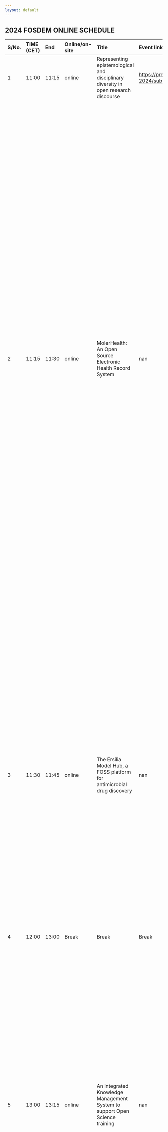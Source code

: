 ```yaml
---
layout: default
---
```


## 2024 FOSDEM ONLINE SCHEDULE

| S/No.   | TIME (CET)   |  End  | Online/on-site   | Title | Event link | Author | Email | Proposal | Chair |
|:--------|:-------------|:------|:-----------------|:------------------------------------------------------------------------------------------------------------------------|:------------------------------------------------------------------------------|:------------------------------|:-----------------------------------------------------|:----------------------------------------------------------------------------------------------------------------------------------------------------------------------------------------------------------------------------------------------------------------------------------------------------------------------------------------------------------------------------------------------------------------------------------------------------------------------------------------------------------------------------------------------------------------------------------------------------------------------------------------------------------------------------------------------------------------------------------------------------------------------------------------------------------------------------------------------------------------------------------------------------------------------------------------------------------------------------------------------------------------------------------------------------------------------------------------|:--------|
| 1 | 11:00 | 11:15 | online | Representing epistemological and disciplinary diversity in open research discourse | https://pretalx.fosdem.org/orga/event/fosdem-2024/submissions/RWJT9T/reviews/ | Pen-Yuan Hsing, Brianna Johns | penyuanhsing@posteo.is, brianna@openhardware.science | nan | Yo |
| 2 | 11:15 | 11:30  | online | MolerHealth: An Open Source Electronic Health Record System | nan | Monsurat Onabajo | onabajofunmilayo@gmail.com | MolerHealth: An Open Source Electronic Health Record System. **Abstract:** In Nigeria, Many healthcare institutions rely on traditional, paper-based methods. This fragmented approach often means that when patients move or visit a different hospital, their comprehensive health history isn't readily available and In critical situations, this lack of immediate access to previous health records can have severe implications, including misdiagnosis or delayed treatments, sometimes even resulting in avoidable loss of life. Our project, MolerHealth, aims to address this significant gap. We're developing a centralized platform to store these vital health records. The vision is for this platform to serve as a comprehensive repository accessible by both hospitals and individual patients.This innovative web application not only consolidates patient data but also utilizes machine learning and artificial intelligence, to anticipate potential health issues. By providing early warnings and data-driven recommendations, MolerHealth enables both patients and healthcare providers to take proactive steps in healthcare management. As an open-source platform, MolerHealth encourages community participation, allowing for continuous improvement and adaptation to the specific healthcare needs of various regions within Nigeria. This approach promises to enhance healthcare efficiency and facilitate more informed decision-making, potentially mitigating the health crises caused by inadequate data management. **Description:** The Molerhealth project is an initiative aimed at transforming healthcare in Nigeria through the development of an open-source electronic health records (EHR) application. The goal is to address the critical issue of disease misdiagnosis by enabling better information sharing and collaboration between healthcare providers, leading to improved patient outcomes and a more efficient healthcare system. Molerhealth will provide individuals with a secure and user-friendly platform to access, update, and share their comprehensive health records, regardless of their location or healthcare provider. Through this comprehensive EHR system, patients will have seamless continuity of care, as their medical history, test results,medications, allergies and treatment plans will be readily available to healthcare professionals. By harnessing the power of technology, Molerhealth will significantly reduce the rate of misdiagnoses in Nigeria. Doctors will have access to a complete and up-to-date patient profile, enabling accurate diagnoses, appropriate treatment decisions, and timely referrals to specialists when necessary. Moreover, Molerhealth will facilitate better communication between healthcare providers by providing a platform for secure messaging and consultation, enabling the exchange of vital patient information. This collaboration will lead to more informed decision-making, increased efficiency, and ultimately, improved healthcare outcomes. Through its open-source nature, Molerhealth will encourage community participation, innovation, and customization, making it adaptable to the unique healthcare needs of different regions in Nigeria. It will,serve as a catalyst for positive change, empowering individuals, and strengthening the healthcare ecosystem as a whole. Talk License: While our web application's code is open source and is licensed under the MIT License, the data it processes is rigorously protected and not subject to open-source sharing in order to ensure strict confidentiality and safeguard user privacy. **Speaker Name:** Monsurat Onabajo. **Contact:** Onabajofunmilayo@gmail.com. Availability: Available. Biography: Monsurat, hailing from Nigeria, is a dedicated data scientist and open source advocate with a passion for leveraging technology to advance the healthcare systems of her country and the African continent at large. Her focus lies in using open source projects to bring about significant improvements in healthcare delivery and outcomes across Africa. Others: To know more about molerhealth, Please see here: https://github.com/MolerHealth/,MolerHealth-Documentation | Yo |
| 3 | 11:30 | 11:45  | online | The Ersilia Model Hub, a FOSS platform for antimicrobial drug discovery | nan | Emmanuel Onwuegbusi | emmamichael65@gmail.com | Dear FOSDEM 2024 organisers, I’d like to submit a proposal for the Open Research DevRoom online event for FOSDEM 2024 to present the latest advances in AI/ML for infectious disease research using a free and open source approach. I am a research software engineer and open source contributor (former Outreachy intern) to Ersilia. **Title:** The Ersilia Model Hub, a FOSS platform for antimicrobial drug discovery. **Abstract:** The Ersilia Model Hub serves as a free, open-source repository housing Artificial Intelligence and Machine Learning (AI/ML) models tailored for drug discovery. Its primary objective is to assist researchers in identifying potential drug candidates for orphan and neglected diseases, facilitating de novo molecule design, comprehending mechanisms of action, and predicting adverse side effects. Ersilia aims to establish itself as the go-to reference resource for AI/ML models in biomedical research, particularly emphasizing drug discovery for infectious and neglected tropical diseases that disproportionately impact the Global South. The ultimate mission is to reduce barriers to drug discovery, fostering the engagement of both academic groups and companies in developing new medicines while adhering to the principles of open science. In this talk, we will also discuss how we have built a global community of researchers, code contributors, and volunteers from the industry, non-profit and academic sectors, and underrepresented minorities in STEM to, collectively, build open source software that will contribute to ending infectious disease threats. **Description:** After the talk, attendees will understand what the Ersilia Model Hub and Ersilia itself are about and how it is helping reduce the barriers to drug discovery, fostering the engagement of both academic groups and companies in developing new medicines while adhering to the principles of open science. Talk license: Our code is licensed under a GPLv3 License and the content and materials of the talk will be licensed under a CC-BY-4.0 Attribution-ShareAlike License. Speaker: Name: Emmanuel Onwuegbusi; **Contact:** emmamichael65@gmail.com; Biography: Research software engineer and open source contributor (former Outreachy intern) to Ersilia. Availability: Any hour on Saturday, 10th Feb 2024. Submission notes: Lightning Talk (15 minutes). Extra review material: Ersilia’s CodeBase: https://github.com/ersilia-os/ersilia; Ersilia’s Documentation: https://ersilia.gitbook.io/ersilia-book; Organisation's Website: https://ersilia.io | Yo |
| 4 | 12:00 | 13:00 | Break  | Break | Break | Break | Break | Break | Break | Break | Break | Break  | Break |
| 5 | 13:00 | 13:15 | online | An integrated Knowledge Management System to support Open Science training | nan | Deborah Udoh | debs@we-are-ols.org, | Dear organizing committee, We submit this proposal for your consideration as an online lightning talk. Please find the talk information below and attached as a pdf file. Thank you, Irene, on behalf of the team. 1. **Title:** An integrated Knowledge Management System to support Open Science training. 2. **Abstract:** OLS is a non-profit organisation dedicated to capacity building and diversifying leadership in research worldwide (https://openlifesci.org/). Since 2020, we have trained 380+ participants across 50+ countries in Open Science practices, with the help of 300+ mentors and experts. The intentional design of our collaborative processes has allowed us to sustain this growth as a young organisation. In this talk we present our Knowledge Management System (KMS), which reflects our transparent and collaborative approach to knowledge management (https://openlifesci.org/knowledge_management.html). The KMS integrates tools and processes into a structured workflow for the management of information related to various OLS initiatives, community members, partnerships and more. The system uses an open technology stack based on Python scripts and libraries maintained on GitHub, and it links tools like CiviCRM, GitHub Actions, CSV files, Zotero, and Jupyter Notebooks to store and propagate data, display information in our websites and automate tasks. This talk will provide an overview of the KMS’s technical functionalities and highlight how it forms the backbone of our organisational processes, supporting our cohort coordination, keeping track of key impact indicators and facilitating volunteer contributions. We will demonstrate how the KMS can be a useful resource for organisations looking to implement a similar infrastructure. 3. **Talk licence:** CC-BY (https://creativecommons.org/licenses/by/4.0/). 4. Speaker name, contact, biography: Name: Deborah Udoh. **Contact:** debs@we-are-ols.org, NPDebs on GitHub. Bio: Debs is OLS's web developer and also a registered nurse in Nigeria. A spirited human with a passion for collaboration, she derives immense satisfaction from contributing to open-source projects. She is on a journey to discovering the place between healthcare and tech where she fits in, while breaking some stereotypes along the way. When not caring for beautiful humans, creating pull requests or resolving bugs, you can find her immersed in the world of podcasts and horror flicks. Fun fact: In my head, I am mother to 7 cats. 5. Submission notes: This is a submission for an Online lightning talk. 6. Additional speakers: • Bérénice Batut - berenice@we-are-ols.org, • Irene Ramos – irene@we-are-ols.org | Mathieu |
| 6 | 13:15 | 13:30 | online | Sustainable Agricultural Practices and Climate Mitigation through Digitalization in Nigeria | nan | Gloria Ashiegbu | gloriaashiegbu80@gmail.com | Sustainable Agricultural Practices and Climate Mitigation through Digitalization in Nigeria. Ashiegbu G.N., Adesope O.M., Onunkwo D.N. and Onwumere J.C. **ABSTRACT:** The field of digital agriculture, which uses a variety of instruments and management techniques, has made significant strides recently with the goal of lowering food insecurity and mitigating climate risk. This talk presents our experience designing a workshop on digital agriculture for youth in Nigeria. The workshop focuses on addressing the intersection of Agriculture, Sustainability, and Climate Change. It aims to provide innovative solutions by leveraging digital technologies to promote sustainable agricultural practices, boost resilience, and actively contribute to climate change mitigation. Agriculture is not only a fundamental component of global food security but also a significant contributor to greenhouse gas emissions. The workshop emphasizes the formation of communities, collaboration, and partnerships, while also delving into the effective management of farm data through open sources. Central to the discussion is building trust within communities through transparent open data sharing practices. Gaining community trust through open data sharing involves establishing Transparency, accountability, ensuring that the data shared is valuable, accurateand accessible. The key principles and strategies to build trust in the community through open data sharing are having clear purpose and goals, Data quality assurance, privacy protection, Open communication channels, User-friendly access, Open data policies access, Gender inclusiveness, Advisory community. **Talk licence:** CC-BY https://creativecommons.org/licenses/by/4.0/. Talk format: a lecture talk (25 min). Full speaker name, contact and short biography: ASHIEGBU GLORIA NWAKAEGO. MICHAEL OKPARA UNIVERSITY OF AGRICULTURE UMUDIKE ABIA STATE, NIGERIA. Biography: I, Ashiegbu Gloria N. have been involved in participatory research in agricultural and rural development. My areas of interests includes rural development, agricultural education, Information and Communication Technologies in Agriculture . I have practical experience with community women organizations and youth in community based organizations(CBOs) and non-governmental organizations where I have been involved in enterprise development for women. I am a lecturer at the Michael Okpara University of Agriculture Umudike Abia State, Nigeria and currently a Ph.D research student at the Universiti Putra Malaysia. | Mathieu |
| 7 | 13:30 | 13:45 | Discussion  |  |  |  |  |  |  |  |  |   |  |
| 8 | 13:45 | 14:15 | online | Empowering Citizens: Unveiling the 'Querido Diário' Platform for Accessing Brazilian City Policies | nan | José Guilherme Vanz | jvanz@jvanz.com | **Title:** Empowering Citizens: Unveiling the 'Querido Diário' Platform for Accessing Brazilian City Policies. **Abstract:** In an era dominated by digital advancements, numerous Brazilian cities still adhere to outdated publication practices for local policies and decisions, resulting in information being ensnared within unstructured and inaccessible documents. This poses a significant obstacle for individuals seeking to comprehend and track policymakers' decisions. Enter "Querido Diário" – a project designed to revolutionize the landscape. The Querido Diário initiative is dedicated to meticulously mapping, extracting, indexing, and processing this wealth of information, rendering it accessible through a user-friendly interface and API. These resources enable users to effortlessly search for information or develop their own applications. This presentation will delve into the intricacies of our approach, offering insights into the architecture and tools carefully chosen to address this pervasive issue. Join us on a journey uncovering how "Querido Diário" is breaking down barriers and empowering citizens to engage with their city's policies in a meaningful way. Notes: https://queridodiario.ok.org.br/, https://github.com/okfn-brasil/querido-diario-data-processing, https://github.com/okfn-brasil/querido-diario/blob/main/docs/README-en-US.md. **Talk licences:** Creative Commons licences. Speakers: José Guilherme Vanz,  **contact:**  jvanz at jvanz.com, bio: Just a guy fixing and creating bug worldwide. Currently working for SUSE and helping OKFN Brazil building the Querido Diário platform; Giulio Carvalho, **contact:** giulio at ok.org.br, bio: Since 2020, Giulio has been a mantainer for the "Querido Diário" project and also part of the network of Civic Innovation Ambassadors at Open Knowledge Brazil (OKBR). Currently, he serves as the Civic Innovation Program Manager at OKBR. He is also an active Python community member since 2017, presenting talks, organizing events and helping others grow together with the community. - Note: So far, both speakers are available in any time in the afternoon. Let me know if I missing something. Best regards, Vanz  | Mathieu |
| 9 | 14:15 | 14:30 | online | Fostering Diversity and Sustainability in the Open Source Scientific Software Community: The rOpenSci Champions Program | nan | Yanina Bellini Saibene | yabellini@ropensci.org | **Title:** Fostering Diversity and Sustainability in the Open Source Scientific Software Community: The rOpenSci Champions Program. **Abstract:** Research software plays a crucial role in advancing knowledge and innovation, and its development should be inclusive and representative of the diverse communities it serves. Unfortunately, the R and research software communities face a lack of diversity, with developers predominantly being white, male, and from a limited number of countries. This lack of inclusivity raises concerns about the long-term sustainability and utility of projects. In response to this challenge, the rOpenSci Champions Program specifically targets individuals from underrepresented groups who are keen on contributing to rOpenSci and the broader open science ecosystem. In this talk, we will share the motivations behind the creation of the rOpenSci Champions Program, exploring its goals, structure, and the opportunities it provides for participants. We will share insights gained from the implementation of the program's pilot phase, highlighting key outcomes, success stories, and lessons learned. Attendees will gain a deeper understanding of the strategies employed to foster a more inclusive and diverse developer community in the R ecosystem. By showcasing the rOpenSci Champions Program, this talk aims to inspire similar initiatives across the open source landscape and contribute to the ongoing dialogue on enhancing diversity, sustainability, and collaboration in research software development. Talk license:CC-BY. **Speaker name:** Yanina Bellini Saibene. **Contact:** yabellini@ropensci.org. Biography: Yani is an Argentinean researcher, undergraduate and graduate professor at several universities in Argentina and Uruguay.  She has developed open courses and tutorials to teach technical skills in data science, and leads and participates in the community translation of educational and technical material into Spanish.  She is also the Community Manager of rOpenSci and one of the co-founders of LatinR.  She is a trainer, instructor and member of the Board of Directors of The Carpentries and a certified Posit instructor. She is a member of the R Consortium Infrastructure Steering Committee and the Sociedad Argentina de Informática (SADIO). She is R-Ladies Global Project Lead and part of their Board of Directors. Availability for Saturday 10 February: I'm in UTC -3. From my 8.00am until my 8.00pm I can participate. Cheers, Yanina Bellini Saibene, rOpenSci Community Manager, https://contributing.ropensci.org/ | Sara |                                                                                                        
| 10 | 14:30 | 14:45  | online | Analizo, 15 years of a multi-language Research Software tool for source code analysis | https://pretalx.fosdem.org/orga/event/fosdem-2024/submissions/8SYQ87/reviews/ | Joenio M Costa | nan | nan  | Sara |
| 11 | 14:45 | 15:00 | Discussion |  |  |  |  |  |  |  |  |  | Sara |
| 12 | 15:00 | 15:30 | online | From the Inside Out: Organizational Impact on Open-Source Communities and Contributor Diversity | nan | Hana Frluckaj | hanafrla@utexas.edu | **Title:** From the Inside Out: Organizational Impact on Open-Source Communities and Contributor Diversity. **Abstract:** The involvement of companies and public institutions in open-source software (OSS) has become widespread. While studies have explored the business models of for-profit organizations and their impact on software quality, little is known about their influence on OSS communities, especially in terms of diversity and inclusion. This knowledge gap is significant, considering that many organizations have the resources to enhance diversity and inclusion internally, but whether these efforts extend to OSS remains uncertain. To address this gap, we conducted interviews with maintainers of community-owned and organization-owned OSS projects, revealing tensions between organizations and their projects and identifying the impact of internal policies on OSS communities. Our findings offer insights into how organizations can contribute to improving diversity and inclusion in their open-source projects and, consequently, in the wider open-source community. **Description:** This talk will convey the findings of an upcoming paper on the influence of organizational structure on OSS projects and their contributor diversity. We found that internal organizational practices and policies can shape the level and nature of community engagement and influence project contributor diversity. We consider how organizations can leverage internal resources to cultivate a more diverse and inclusive open-source community. By addressing barriers to external contributors, building external communities, promoting mentorship programs, and fostering open discussions on community-oriented efforts, organizations can contribute to a more inclusive open-source ecosystem. Our findings highlight the importance of organizational involvement and proactive measures in shaping the diversity and inclusivity of open-source projects. Further research on open-source governance models and the implementation of these strategies will be valuable in promoting a more inclusive and accessible open-source community for all. Talk License: MIT license. Speaker Info: Hana Frluckaj, hanafrla@utexas.edu, PhD student at UT-Austin iSchool, flexible availability | Sara |
| 13 | 15:30 | 16:00 | Panel | online | organisers discussion panel |  |  |  |  |  |  |  |  |